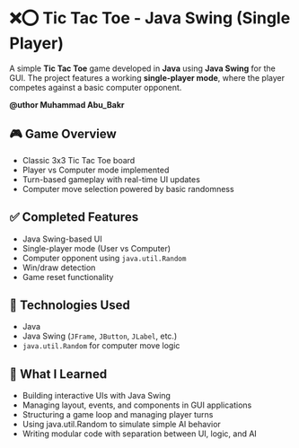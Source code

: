 # ❌⭕ Tic Tac Toe - Java Swing (Single Player)

A simple **Tic Tac Toe** game developed in **Java** using **Java Swing** for the GUI. The project features a working **single-player mode**, where the player competes against a basic computer opponent.

**@uthor Muhammad Abu_Bakr**

## 🎮 Game Overview

- Classic 3x3 Tic Tac Toe board
- Player vs Computer mode implemented
- Turn-based gameplay with real-time UI updates
- Computer move selection powered by basic randomness

## ✅ Completed Features

- Java Swing-based UI
- Single-player mode (User vs Computer)
- Computer opponent using `java.util.Random`
- Win/draw detection
- Game reset functionality

## 🧠 Technologies Used

- Java
- Java Swing (`JFrame`, `JButton`, `JLabel`, etc.)
- `java.util.Random` for computer move logic

## 📘 What I Learned
- Building interactive UIs with Java Swing
- Managing layout, events, and components in GUI applications
- Structuring a game loop and managing player turns
- Using java.util.Random to simulate simple AI behavior
- Writing modular code with separation between UI, logic, and AI
